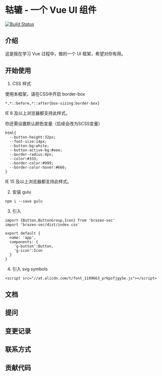 # 轱辘 - 一个 Vue UI 组件
[![Build Status](https://travis-ci.org/wxx961023/gulu.svg?branch=master)](https://travis-ci.org/wxx961023/gulu)
## 介绍

这是我在学习 Vue 过程中，做的一个 UI 框架，希望对你有用。

## 开始使用

1. CSS 样式

  使用本框架，请在CSS中开启 border-box

  ```
  *,*::before,*::after{box-sizing:border-box}
  ```

  IE 8 及以上浏览器都支持此样式。

  你还需设置默认颜色变量（后续会改为SCSS变量）
  ```
  html{
    --button-height:32px;
    --font-size:14px;
    --button-bg:white;
    --button-active-bg:#eee;
    --border-radius:4px;
    --color:#333;
    --border-color:#999;
    --border-color-hover:#666;
  }
  ```
  IE 15 及以上浏览器都支持此样式。

2. 安装 gulu
  ```
  npm i --save gulu
  ```
3. 引入
  ```
  import {Button,ButtonGroup,Icon} from 'brazen-sec'
  import 'brazen-sec/dist/index.css'

  export default {
    name: 'app',
    components: {
      'g-button':Button,
      'g-icon':Icon
    }
  }
  ```
4. 引入 svg symbols
  ```
  <script src="//at.alicdn.com/t/font_1199663_prkpsfjgy5e.js"></script>

  ```


## 文档

## 提问

## 变更记录

## 联系方式

## 贡献代码


